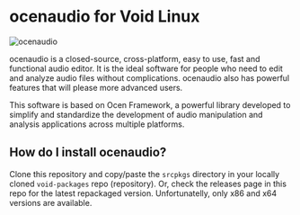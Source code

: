 # ocenaudio for Void Linux
![ocenaudio](https://github.com/th0razin3/vur/assets/158844949/420fa8e7-55de-4d6a-b15b-cb0e84525a8e)

ocenaudio is a closed-source, cross-platform, easy to use, fast and functional audio editor. It is the ideal software for people who need to edit and analyze audio files without complications. ocenaudio also has powerful features that will please more advanced users.

This software is based on Ocen Framework, a powerful library developed to simplify and standardize the development of audio manipulation and analysis applications across multiple platforms.

## How do I install ocenaudio?

Clone this repository and copy/paste the `srcpkgs` directory in your locally cloned `void-packages` repo (repository). Or, check the releases page in this repo for the latest repackaged version. Unfortunatelly, only x86 and x64 versions are available.
